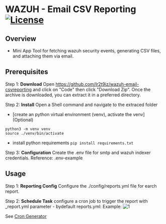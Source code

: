 # WAZUH - Email CSV Reporting [![License](https://img.shields.io/badge/License-MIT-blue.svg)](https://opensource.org/license/mit/)

## Overview
- Mini App Tool for fetching wazuh security events, generating CSV files, and attaching them via email.

## **Prerequisites**

Step 1: **Download**
Open https://github.com/lr2t9iz/wazuh-email-csvreporting and click on "Code" then click "Download Zip". Once the archive is downloaded, you can extract it in a preferred directory.

Step 2: **Install**
Open a Shell command and navigate to the extraced folder
- [create an python virtual environment (venv), activate the venv] (Optional)
```    
python3 -m venv venv
source ./venv/bin/activate
```
- install python requirements `pip install requirements.txt`

Step 3: **Configuration**
Create the .env file for smtp and wazuh indexer credentials. Reference: .env-example

## **Usage**

Step 1: **Reporting Config**
Configure the ./config/reports.yml file for earch report. 

Step 2: **Schedule Task**
configure a cron job to trigger the report with <config>_report.yml parameter - bydefault reports.yml:  Example:
![1](https://github.com/lr2t9iz/wazuh-email-csvreporting/assets/46981088/ca9ecaaf-71e9-4734-a01d-dd5507d17c21)

See [Cron Generator](https://crontab.guru/)
